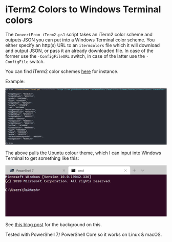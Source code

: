 # iTerm2 Colors to Windows Terminal colors

The `ConvertFrom-iTerm2.ps1` script takes an iTerm2 color scheme and outputs JSON you can put into a Windows Terminal color scheme. You either specify an http(s) URL to an `itermcolors` file which it will download and output JSON, or pass it an already downloaded file. In case of the former use the `-ConfigFileURL` switch, in case of the latter use the `-ConfigFile` switch.

You can find iTerm2 color schemes [here](https://iterm2colorschemes.com) for instance.

Example:

![Running the Script](Screenshot.png)

The above pulls the Ubuntu colour theme, which I can input into Windows Terminal to get something like this:

![Ubuntu colors in Windows Terminal](Screenshot2.png)

See [this blog post](https://rakhesh.com/powershell/converting-iterm2-colours-to-windows-terminal-colors/) for the background on this.

Tested with PowerShell 7/ PowerShell Core so it works on Linux & macOS.
